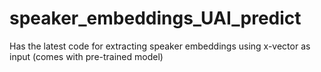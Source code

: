 # speaker_embeddings_UAI_predict
Has the latest code for extracting speaker embeddings using x-vector as input (comes with pre-trained model)

